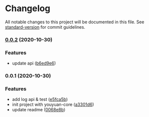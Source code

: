 # Changelog

All notable changes to this project will be documented in this file. See [standard-version](https://github.com/conventional-changelog/standard-version) for commit guidelines.

### [0.0.2](https://github.com/36node/echo-logger/compare/v0.0.1...v0.0.2) (2020-10-30)


### Features

* update api ([b6ed9e6](https://github.com/36node/echo-logger/commit/b6ed9e6))



### 0.0.1 (2020-10-30)


### Features

* add log api & test ([e5fca5b](https://github.com/36node/echo-logger/commit/e5fca5b))
* init project with youyuan-core ([a3301d6](https://github.com/36node/echo-logger/commit/a3301d6))
* update readme ([0068e8b](https://github.com/36node/echo-logger/commit/0068e8b))
